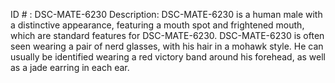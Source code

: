 ID # : DSC-MATE-6230
Description: DSC-MATE-6230 is a human male with a distinctive appearance, featuring a mouth spot and frightened mouth, which are standard features for DSC-MATE-6230. DSC-MATE-6230 is often seen wearing a pair of nerd glasses, with his hair in a mohawk style. He can usually be identified wearing a red victory band around his forehead, as well as a jade earring in each ear.